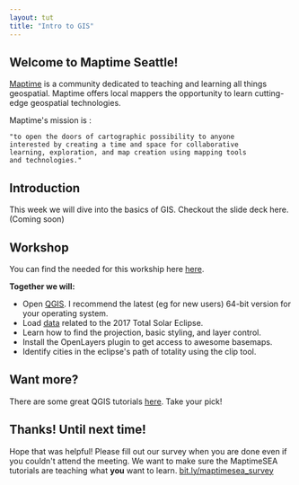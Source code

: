 ```yaml
---
layout: tut
title: "Intro to GIS"
---
```


## Welcome to Maptime Seattle!

[Maptime](http://maptime.io/) is a community dedicated to teaching and learning all things geospatial. Maptime offers local mappers the opportunity to learn cutting-edge geospatial technologies.

Maptime's mission is :
```
"to open the doors of cartographic possibility to anyone
interested by creating a time and space for collaborative
learning, exploration, and map creation using mapping tools
and technologies."
```

## Introduction
This week we will dive into the basics of GIS. Checkout the slide deck here. (Coming soon)

## Workshop

You can find the needed for this workship here [here](https://github.com/christyheaton/MaptimeSea_092017).

**Together we will:**
* Open [QGIS](http://www.qgis.org/en/site/forusers/download.html). I recommend the latest (eg for new users) 64-bit version for your operating system.
* Load [data](https://github.com/christyheaton/MaptimeSea_092017) related to the 2017 Total Solar Eclipse.
* Learn how to find the projection, basic styling, and layer control.
* Install the OpenLayers plugin to get access to awesome basemaps.
* Identify cities in the eclipse's path of totality using the clip tool.

## Want more?

There are some great QGIS tutorials [here](http://www.qgistutorials.com/en/). Take your pick!

## Thanks! Until next time!

Hope that was helpful! Please fill out our survey when you are done even if you couldn't attend the meeting. We want to make sure the MaptimeSEA tutorials are teaching what **you** want to learn. [bit.ly/maptimesea_survey](http://bit.ly/maptimesea_survey)
